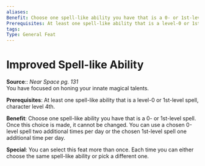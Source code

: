 ```yaml
---
aliases: 
Benefit: Choose one spell-like ability you have that is a 0- or 1st-level spell. Once this choice is made, it cannot be changed. You can use a chosen 0-level spell two additional times per day or the chosen 1st-level spell one additional time per day.
Prerequisites: At least one spell-like ability that is a level-0 or 1st-level spell, character level 4th.
tags: 
Type: General Feat
---
```


# Improved Spell-like Ability

**Source**:: _Near Space pg. 131_  
You have focused on honing your innate magical talents.

**Prerequisites**: At least one spell-like ability that is a level-0 or 1st-level spell, character level 4th.

**Benefit**: Choose one spell-like ability you have that is a 0- or 1st-level spell. Once this choice is made, it cannot be changed. You can use a chosen 0-level spell two additional times per day or the chosen 1st-level spell one additional time per day.

**Special**: You can select this feat more than once. Each time you can either choose the same spell-like ability or pick a different one.
